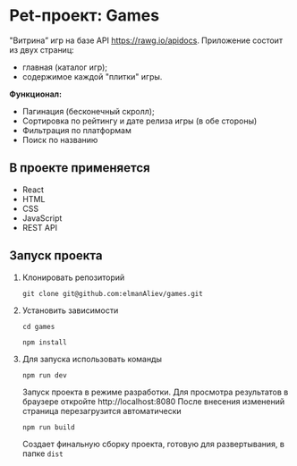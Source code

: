 # Pet-проект: Games
"Витрина” игр на базе API https://rawg.io/apidocs.
Приложение состоит из двух страниц:
* главная (каталог игр);
* содержимое каждой "плитки" игры.

**Функционал:**
* Пагинация (бесконечный скролл);
* Сортировка по рейтингу и дате релиза игры (в обе стороны)
* Фильтрация по платформам
* Поиск по названию

## В проекте применяется
* React
* HTML
* CSS
* JavaScript
* REST API

## Запуск проекта

1. Клонировать репозиторий

    `git clone git@github.com:elmanAliev/games.git`

2. Установить зависимости

    `cd games`
    
    `npm install`

3. Для запуска использовать команды

    `npm run dev`

    Запуск проекта в режиме разработки.
    Для просмотра результатов в браузере откройте http://localhost:8080
    После внесения изменений страница перезагрузится автоматически

    `npm run build`

    Создает финальную сборку проекта, готовую для развертывания, в папке `dist`
